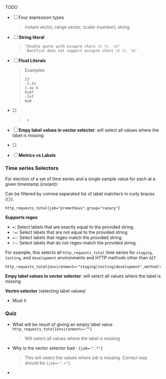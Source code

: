TODO 

- [ ] Four expression types

  > instant vector, range vector, scalar (number), string

- [ ] **String literal**

  > ```
  > "Double quote with escapre chars \t \\  \n"
  > `BackTick does not support escapre chars \t \\  \n`
  > ```

- [ ] **Float Literals**

  > Examples
  > ```
  > 23
  > -2.43
  > 3.4e-9
  > 0x8f
  > -Inf
  > NaN
  > ```
  
- [ ] > - 

- [ ] **Empy label values in vector selector**: will select all values where the label is missing

- [ ] 

- [ ] **Metrics vs Labels**

  > 



### **Time series Selectors**

For election of a set of time series and a single sample value for each at a given timestamp (instant):

Can be filtered by comma separated list of label matchers in curly braces (`{}`).

```
http_requests_total{job="prometheus",group="canary"}
```



 **Supports regex**

 - `=`: Select labels that are exactly equal to the provided string.
 - `!=`: Select labels that are not equal to the provided string.
 - `=~`: Select labels that regex-match the provided string.
 - `!~`: Select labels that do not regex-match the provided string.

 For example, this selects all `http_requests_total` time series for `staging`, `testing`, and `development` environments and HTTP methods other than `GET`

 ```
 http_requests_total{environment=~"staging|testing|development",method!="GET"}
 ```

**Empy label values in vector selector**: will select all values where the label is missing





 **Vectro selector** (selecting label values)

 - Must h





### Quiz

- What will be result of giving an empty label value `http_requests_total{environment=~""}`

  > Will select all values where the label is missing

- Why is the vector selector bad : `{job=~".*"}`

  > This will select the values where job is missing. Correct way should be `{job=~".+"}`

- 
